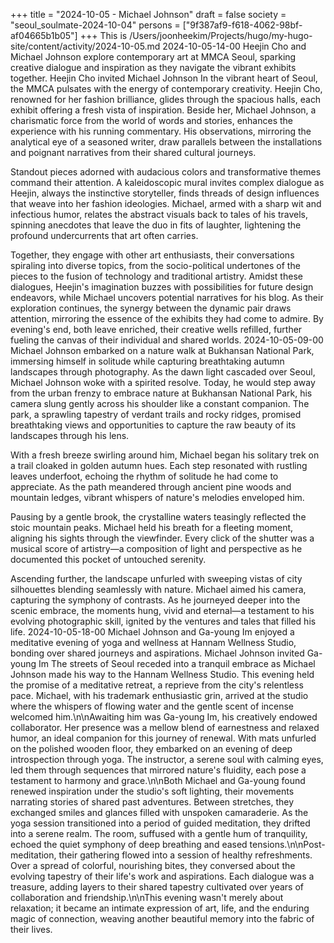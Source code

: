 +++
title = "2024-10-05 - Michael Johnson"
draft = false
society = "seoul_soulmate-2024-10-04"
persons = ["9f387af9-f618-4062-98bf-af04665b1b05"]
+++
This is /Users/joonheekim/Projects/hugo/my-hugo-site/content/activity/2024-10-05.md
2024-10-05-14-00
Heejin Cho and Michael Johnson explore contemporary art at MMCA Seoul, sparking creative dialogue and inspiration as they navigate the vibrant exhibits together.
Heejin Cho invited Michael Johnson
In the vibrant heart of Seoul, the MMCA pulsates with the energy of contemporary creativity. Heejin Cho, renowned for her fashion brilliance, glides through the spacious halls, each exhibit offering a fresh vista of inspiration. Beside her, Michael Johnson, a charismatic force from the world of words and stories, enhances the experience with his running commentary. His observations, mirroring the analytical eye of a seasoned writer, draw parallels between the installations and poignant narratives from their shared cultural journeys.

Standout pieces adorned with audacious colors and transformative themes command their attention. A kaleidoscopic mural invites complex dialogue as Heejin, always the instinctive storyteller, finds threads of design influences that weave into her fashion ideologies. Michael, armed with a sharp wit and infectious humor, relates the abstract visuals back to tales of his travels, spinning anecdotes that leave the duo in fits of laughter, lightening the profound undercurrents that art often carries.

Together, they engage with other art enthusiasts, their conversations spiraling into diverse topics, from the socio-political undertones of the pieces to the fusion of technology and traditional artistry. Amidst these dialogues, Heejin's imagination buzzes with possibilities for future design endeavors, while Michael uncovers potential narratives for his blog. As their exploration continues, the synergy between the dynamic pair draws attention, mirroring the essence of the exhibits they had come to admire. By evening's end, both leave enriched, their creative wells refilled, further fueling the canvas of their individual and shared worlds.
2024-10-05-09-00
Michael Johnson embarked on a nature walk at Bukhansan National Park, immersing himself in solitude while capturing breathtaking autumn landscapes through photography.
As the dawn light cascaded over Seoul, Michael Johnson woke with a spirited resolve. Today, he would step away from the urban frenzy to embrace nature at Bukhansan National Park, his camera slung gently across his shoulder like a constant companion. The park, a sprawling tapestry of verdant trails and rocky ridges, promised breathtaking views and opportunities to capture the raw beauty of its landscapes through his lens.

With a fresh breeze swirling around him, Michael began his solitary trek on a trail cloaked in golden autumn hues. Each step resonated with rustling leaves underfoot, echoing the rhythm of solitude he had come to appreciate. As the path meandered through ancient pine woods and mountain ledges, vibrant whispers of nature's melodies enveloped him.

Pausing by a gentle brook, the crystalline waters teasingly reflected the stoic mountain peaks. Michael held his breath for a fleeting moment, aligning his sights through the viewfinder. Every click of the shutter was a musical score of artistry—a composition of light and perspective as he documented this pocket of untouched serenity.

Ascending further, the landscape unfurled with sweeping vistas of city silhouettes blending seamlessly with nature. Michael aimed his camera, capturing the symphony of contrasts. As he journeyed deeper into the scenic embrace, the moments hung, vivid and eternal—a testament to his evolving photographic skill, ignited by the ventures and tales that filled his life.
2024-10-05-18-00
Michael Johnson and Ga-young Im enjoyed a meditative evening of yoga and wellness at Hannam Wellness Studio, bonding over shared journeys and aspirations.
Michael Johnson invited Ga-young Im
The streets of Seoul receded into a tranquil embrace as Michael Johnson made his way to the Hannam Wellness Studio. This evening held the promise of a meditative retreat, a reprieve from the city's relentless pace. Michael, with his trademark enthusiastic grin, arrived at the studio where the whispers of flowing water and the gentle scent of incense welcomed him.\n\nAwaiting him was Ga-young Im, his creatively endowed collaborator. Her presence was a mellow blend of earnestness and relaxed humor, an ideal companion for this journey of renewal. With mats unfurled on the polished wooden floor, they embarked on an evening of deep introspection through yoga. The instructor, a serene soul with calming eyes, led them through sequences that mirrored nature's fluidity, each pose a testament to harmony and grace.\n\nBoth Michael and Ga-young found renewed inspiration under the studio's soft lighting, their movements narrating stories of shared past adventures. Between stretches, they exchanged smiles and glances filled with unspoken camaraderie. As the yoga session transitioned into a period of guided meditation, they drifted into a serene realm. The room, suffused with a gentle hum of tranquility, echoed the quiet symphony of deep breathing and eased tensions.\n\nPost-meditation, their gathering flowed into a session of healthy refreshments. Over a spread of colorful, nourishing bites, they conversed about the evolving tapestry of their life's work and aspirations. Each dialogue was a treasure, adding layers to their shared tapestry cultivated over years of collaboration and friendship.\n\nThis evening wasn't merely about relaxation; it became an intimate expression of art, life, and the enduring magic of connection, weaving another beautiful memory into the fabric of their lives.
